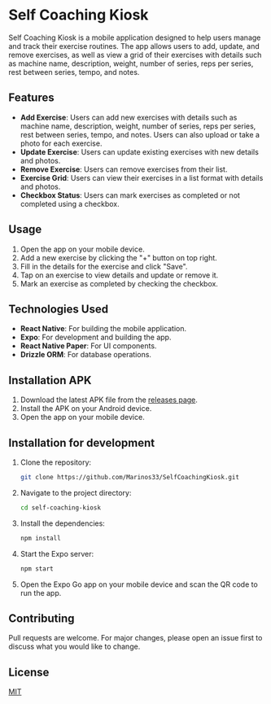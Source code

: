# Self Coaching Kiosk

Self Coaching Kiosk is a mobile application designed to help users manage and track their exercise routines. The app allows users to add, update, and remove exercises, as well as view a grid of their exercises with details such as machine name, description, weight, number of series, reps per series, rest between series, tempo, and notes.

## Features

- **Add Exercise**: Users can add new exercises with details such as machine name, description, weight, number of series, reps per series, rest between series, tempo, and notes. Users can also upload or take a photo for each exercise.
- **Update Exercise**: Users can update existing exercises with new details and photos.
- **Remove Exercise**: Users can remove exercises from their list.
- **Exercise Grid**: Users can view their exercises in a list format with details and photos.
- **Checkbox Status**: Users can mark exercises as completed or not completed using a checkbox.

## Usage

1. Open the app on your mobile device.
2. Add a new exercise by clicking the "+" button on top right.
3. Fill in the details for the exercise and click "Save".
4. Tap on an exercise to view details and update or remove it.
5. Mark an exercise as completed by checking the checkbox.

## Technologies Used

- **React Native**: For building the mobile application.
- **Expo**: For development and building the app.
- **React Native Paper**: For UI components.
- **Drizzle ORM**: For database operations.

## Installation APK

1. Download the latest APK file from the [releases page](https://github.com/Marinos33/SelfCoachingKiosk/releases).
2. Install the APK on your Android device.
3. Open the app on your mobile device.

## Installation for development

1. Clone the repository:
   ```sh
   git clone https://github.com/Marinos33/SelfCoachingKiosk.git
   ```
2. Navigate to the project directory:
   ```sh
   cd self-coaching-kiosk
   ```
3. Install the dependencies:
   ```sh
   npm install
   ```
4. Start the Expo server:
   ```sh
   npm start
   ```
5. Open the Expo Go app on your mobile device and scan the QR code to run the app.

## Contributing

Pull requests are welcome. For major changes, please open an issue first to discuss what you would like to change.

## License

[MIT](https://github.com/Marinos33/SelfCoachingKiosk/blob/dev/LICENSE)
